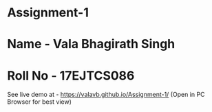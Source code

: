 # Assignment-1
# Name - Vala Bhagirath Singh 
# Roll No - 17EJTCS086
See live demo at - https://valavb.github.io/Assignment-1/ (Open in PC Browser for best view)
